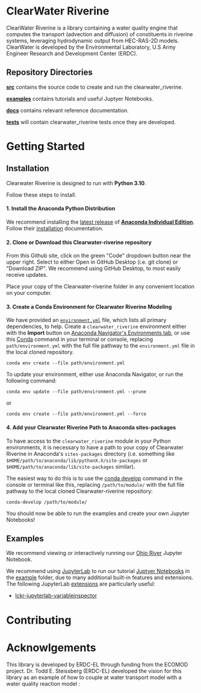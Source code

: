 # ClearWater Riverine
ClearWater Riverine is a library containing a water quality engine that computes the transport (advection and diffusion) of constituents in riverine systems, leveraging hydrodynamic output from HEC-RAS-2D models. ClearWater is developed by the Environmental Laboratory, U.S Army Engineer Research and Development Center (ERDC).

## Repository Directories

**[src](src)** contains the source code to create and run the clearwater_riverine.

**[examples](examples)** contains tutorials and useful Juptyer Notebooks.

**[docs](docs)** contains relevant reference documentation.

**[tests](tests)** will contain clearwater_riverine tests once they are developed. 

# Getting Started

## Installation

Clearwater Riverine is designed to run with **Python 3.10**. 

Follow these steps to install.

#### 1. Install the Anaconda Python Distribution

We recommend installing the [latest release](https://docs.anaconda.com/anaconda/reference/release-notes/) of [**Anaconda Individual Edition**](https://www.anaconda.com/distribution). Follow their [installation](https://docs.anaconda.com/anaconda/install/) documentation.

#### 2. Clone or Download this Clearwater-riverine repository

From this Github site, click on the green "Code" dropdown button near the upper right. Select to either Open in GitHub Desktop (i.e. git clone) or "Download ZIP". We recommend using GitHub Desktop, to most easily receive updates.

Place your copy of the Clearwater-riverine folder in any convenient location on your computer.

#### 3. Create a Conda Environment for Clearwater Riverine Modeling 

We have provided an [`environment.yml`](environment.yml) file, which lists all primary dependencies, to help. Create a `clearwater_riverine` environment either with the **Import** button on [Anaconda Navigator's Environments tab](https://docs.anaconda.com/anaconda/navigator/overview/#environments-tab), or use this [Conda](https://conda.io/docs/) command in your terminal or console,  replacing `path/environment.yml` with the full file pathway to the `environment.yml` file in the local cloned repository.

```shell
conda env create --file path/environment.yml
```
To update your environment, either use Anaconda Navigator, or run the following command:

```shell
conda env update --file path/environment.yml --prune
```

or

```shell
conda env create --file path/environment.yml --force
```


#### 4. Add your Clearwater Riverine Path to Anaconda sites-packages

To have access to the `clearwater_riverine` module in your Python environments,
it is necessary to have a path to your copy of Clearwater Riverine in Anaconda's `sites-packages` directory (i.e. something like `$HOME/path/to/anaconda/lib/pythonX.X/site-packages` or `$HOME/path/to/anaconda/lib/site-packages` similar).

The easiest way to do this is to use the [conda develop](https://docs.conda.io/projects/conda-build/en/latest/resources/commands/conda-develop.html) command in the console or terminal like this, replacing `/path/to/module/` with the full file pathway to the local cloned Clearwater-riverine repository:

```console
conda-develop /path/to/module/
```

You should now be able to run the examples and create your own Jupyter Notebooks!


## Examples

We recommend viewing or interactively running our [Ohio River](examples/Ohio%20River.ipynb) Jupyter Notebook.

We recommend using [JupyterLab](https://jupyterlab.readthedocs.io/en/stable/) to run our tutorial [Juptyer Notebooks](https://jupyter.org/index.html) in the [example](examples) folder, due to many additional built-in features and extensions. The following JupyterLab [extensions](https://jupyterlab.readthedocs.io/en/stable/user/extensions.html) are particularly useful:
- [lckr-jupyterlab-variableinspector](https://github.com/lckr/jupyterlab-variableInspector)

# Contributing


# Acknowlgements

This library is developed by ERDC-EL through funding from the ECOMOD project.
Dr. Todd E. Steissberg (ERDC-EL) developed the vision for this library as an example of how to couple at water transport model with a water quality reaction model :

